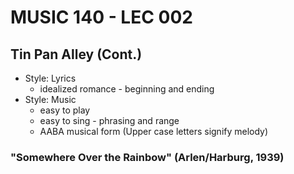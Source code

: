 # MUSIC 140 - LEC 002

## Tin Pan Alley (Cont.)
- Style: Lyrics
  - idealized romance - beginning and ending
- Style: Music
  - easy to play
  - easy to sing - phrasing and range
  - AABA musical form (Upper case letters signify melody)

### "Somewhere Over the Rainbow" (Arlen/Harburg, 1939)

<!--stackedit_data:
eyJoaXN0b3J5IjpbMzY2MDgzMjk2LDI3OTU1NTUzNCw1MDM2OD
k0NjldfQ==
-->